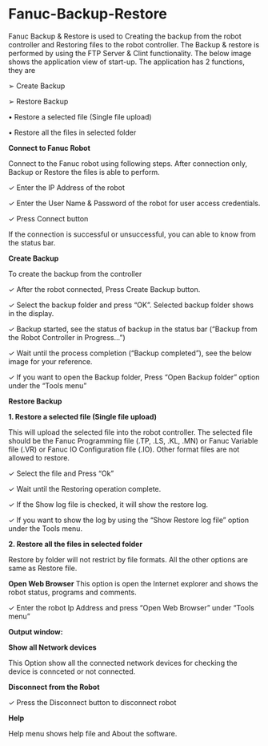 # Fanuc-Backup-Restore

Fanuc Backup & Restore is used to Creating the backup from the robot controller and Restoring files to the robot controller. The Backup & restore is performed by using the FTP Server & Clint functionality. The below image shows the application view of start-up. The application has 2 functions, they are

➢ Create Backup

➢ Restore Backup

• Restore a selected file (Single file upload)

• Restore all the files in selected folder


**Connect to Fanuc Robot**

Connect to the Fanuc robot using following steps. After connection only, Backup or Restore the files is able to perform.

✓ Enter the IP Address of the robot

✓ Enter the User Name & Password of the robot for user access credentials.

✓ Press Connect button

If the connection is successful or unsuccessful, you can able to know from the status bar.


**Create Backup**

To create the backup from the controller

✓ After the robot connected, Press Create Backup button.

✓ Select the backup folder and press “OK”. Selected backup folder shows in the display.

✓ Backup started, see the status of backup in the status bar (“Backup from the Robot Controller in Progress...”)

✓ Wait until the process completion (“Backup completed”), see the below image for your reference.

✓ If you want to open the Backup folder, Press “Open Backup folder” option under the “Tools menu”


**Restore Backup**

**1. Restore a selected file (Single file upload)**

This will upload the selected file into the robot controller. The selected file should be the Fanuc Programming file (.TP, .LS, .KL, .MN) or Fanuc Variable file (.VR) or Fanuc IO Configuration file (.IO). Other format files are not allowed to restore.

✓ Select the file and Press “Ok”

✓ Wait until the Restoring operation complete.

✓ If the Show log file is checked, it will show the restore log.

✓ If you want to show the log by using the “Show Restore log file” option under the Tools menu.

**2. Restore all the files in selected folder**

Restore by folder will not restrict by file formats. All the other options are same as Restore file.


**Open Web Browser**
This option is open the Internet explorer and shows the robot status, programs and comments.

✓ Enter the robot Ip Address and press “Open Web Browser” under “Tools menu”


**Output window:**

**Show all Network devices**

This Option show all the connected network devices for checking the device is connceted or not connected.


**Disconnect from the Robot**

✓ Press the Disconnect button to disconnect robot


**Help**

Help menu shows help file and About the software.

